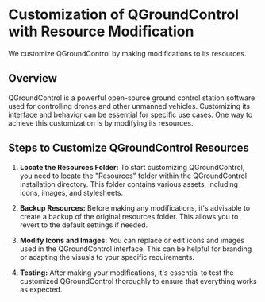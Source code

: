 # Customization of QGroundControl with Resource Modification

We customize QGroundControl by making modifications to its resources.

## Overview

QGroundControl is a powerful open-source ground control station software used for controlling drones and other unmanned vehicles. Customizing its interface and behavior can be essential for specific use cases. One way to achieve this customization is by modifying its resources.

## Steps to Customize QGroundControl Resources

1. **Locate the Resources Folder:** To start customizing QGroundControl, you need to locate the "Resources" folder within the QGroundControl installation directory. This folder contains various assets, including icons, images, and stylesheets.

2. **Backup Resources:** Before making any modifications, it's advisable to create a backup of the original resources folder. This allows you to revert to the default settings if needed.

3. **Modify Icons and Images:** You can replace or edit icons and images used in the QGroundControl interface. This can be helpful for branding or adapting the visuals to your specific requirements.

4. **Testing:** After making your modifications, it's essential to test the customized QGroundControl thoroughly to ensure that everything works as expected.



